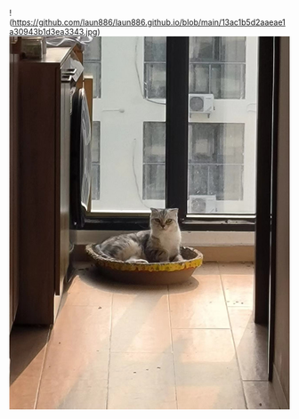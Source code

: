 !(https://github.com/laun886/laun886.github.io/blob/main/13ac1b5d2aaeae1a30943b1d3ea3343.jpg)
![image](https://github.com/laun886/laun886.github.io/blob/main/to.jpg)
